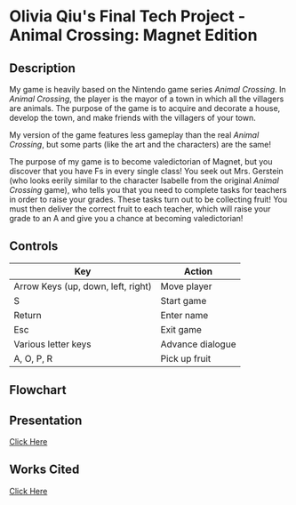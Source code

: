 # **Olivia Qiu's Final Tech Project** - Animal Crossing: Magnet Edition

## Description
  My game is heavily based on the Nintendo game series *Animal Crossing*. In *Animal Crossing*, the player is the mayor of a town in which all the villagers are animals. The purpose of the game is to acquire and decorate a house, develop the town, and make friends with the villagers of your town.

  My version of the game features less gameplay than the real *Animal Crossing*, but some parts (like the art and the characters) are the same! 

  The purpose of my game is to become valedictorian of Magnet, but you discover that you have Fs in every single class! You seek out Mrs. Gerstein (who looks eerily similar to the character Isabelle from the original *Animal Crossing* game), who tells you that you need to complete tasks for teachers in order to raise your grades. These tasks turn out to be collecting fruit! You must then deliver the correct fruit to each teacher, which will raise your grade to an A and give you a chance at becoming valedictorian!


## Controls

Key   | Action
------|---------------------------------------------
Arrow Keys (up, down, left, right) | Move player
S     | Start game
Return| Enter name
Esc   | Exit game
Various letter keys| Advance dialogue
A, O, P, R     | Pick up fruit

## Flowchart

## Presentation

[Click Here](https://docs.google.com/presentation/d/1b6OgdpHbgPjyEcvxBnr-5OQckt29qgY_Flpmywt9k6M/edit?usp=sharing)

## Works Cited

[Click Here](https://docs.google.com/document/d/1akULH9t3LDt5XXPC6IwxrbInNS-UNmZ1WxyhhIlcpWY/edit?usp=sharing)

